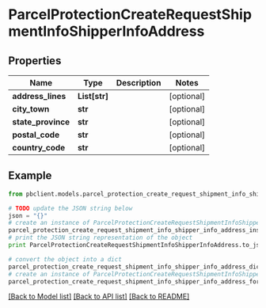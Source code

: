 # ParcelProtectionCreateRequestShipmentInfoShipperInfoAddress


## Properties
Name | Type | Description | Notes
------------ | ------------- | ------------- | -------------
**address_lines** | **List[str]** |  | [optional] 
**city_town** | **str** |  | [optional] 
**state_province** | **str** |  | [optional] 
**postal_code** | **str** |  | [optional] 
**country_code** | **str** |  | [optional] 

## Example

```python
from pbclient.models.parcel_protection_create_request_shipment_info_shipper_info_address import ParcelProtectionCreateRequestShipmentInfoShipperInfoAddress

# TODO update the JSON string below
json = "{}"
# create an instance of ParcelProtectionCreateRequestShipmentInfoShipperInfoAddress from a JSON string
parcel_protection_create_request_shipment_info_shipper_info_address_instance = ParcelProtectionCreateRequestShipmentInfoShipperInfoAddress.from_json(json)
# print the JSON string representation of the object
print ParcelProtectionCreateRequestShipmentInfoShipperInfoAddress.to_json()

# convert the object into a dict
parcel_protection_create_request_shipment_info_shipper_info_address_dict = parcel_protection_create_request_shipment_info_shipper_info_address_instance.to_dict()
# create an instance of ParcelProtectionCreateRequestShipmentInfoShipperInfoAddress from a dict
parcel_protection_create_request_shipment_info_shipper_info_address_form_dict = parcel_protection_create_request_shipment_info_shipper_info_address.from_dict(parcel_protection_create_request_shipment_info_shipper_info_address_dict)
```
[[Back to Model list]](../README.md#documentation-for-models) [[Back to API list]](../README.md#documentation-for-api-endpoints) [[Back to README]](../README.md)


